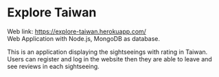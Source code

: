# Explore Taiwan

Web link: https://explore-taiwan.herokuapp.com/     
Web Application with Node.js, MongoDB as database. 

This is an application displaying the sightseeings with rating in Taiwan. 
Users can register and log in the website then they are able to leave and see reviews in each sightseeing. 
